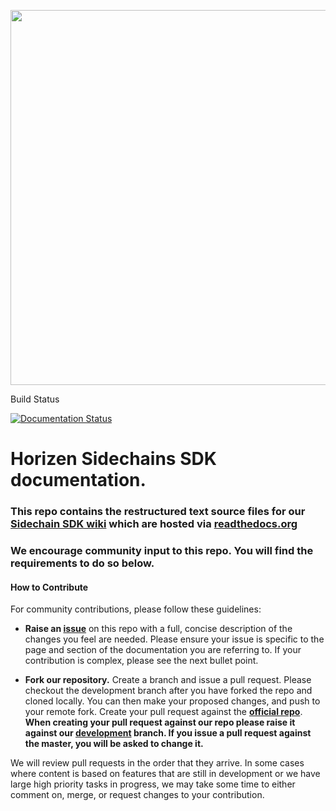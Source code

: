 <p align="center"><img src="https://www.horizen.io/assets/img/icons/page_media/logo_with_tagline_2.png" width="600"></p>

Build Status 

[![Documentation Status](https://readthedocs.org/projects/developerhorizenglobal/badge/?version=latest)](https://docs.horizen.global/en/latest/?badge=latest)

# Horizen Sidechains SDK documentation.

### This repo contains the restructured text source files for our [Sidechain SDK wiki](https://docs.horizen.io) which are hosted via [readthedocs.org](https://readthedocs.org)

### We encourage community input to this repo. You will find the requirements to do so below.

#### How to Contribute

For community contributions, please follow these guidelines:

- **Raise an [issue](https://github.com/HorizenOfficial/developer-horizen-global/issues)** on this repo with a full, concise description of the changes you feel are needed. Please ensure your issue is specific to the page and section of the documentation you are referring to. If your contribution is complex, please see the next bullet point.

- **Fork our repository.** Create a branch and issue a pull request. Please checkout the development branch after you have forked the repo and cloned locally. You can then make your proposed changes, and push to your remote fork. Create your pull request against the **[official repo](https://github.com/HorizenOfficial/developer-horizen-global)**. 
**When creating your pull request against our repo please raise it against our [development]() branch. If you issue a pull request against the master, you will be asked to change it.**
  
We will review pull requests in the order that they arrive. In some cases where content is based on features that are still in development or we have large high priority tasks in progress, we may take some time to either comment on, merge, or request changes to your contribution.
